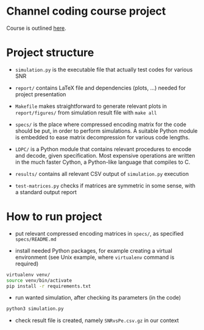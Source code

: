 # Channel coding course project

Course is outlined [here](http://en.didattica.unipd.it/off/2017/LM/IN/IN2371/001PD/INP6075320/N0).

# Project structure
- `simulation.py` is the executable file that actually test codes for various SNR

- `report/` contains LaTeX file and dependencies (plots, ...) needed for project presentation

- `Makefile` makes straightforward to generate relevant plots in `report/figures/` from simulation result file with `make all`

- `specs/` is the place where compressed encoding matrix for the code should be put, in order to perform simulations. A suitable Python module is embedded to ease matrix decompression for various code lengths.

- `LDPC/` is a Python module that contains relevant procedures to encode and decode, given specification. Most expensive operations are written in the much faster Cython, a Python-like language that compiles to C.

- `results/` contains all relevant CSV output of `simulation.py` execution

- `test-matrices.py` checks if matrices are symmetric in some sense, with a standard output report

# How to run project
- put relevant compressed encoding matrices in `specs/`, as specified `specs/README.md`

- install needed Python packages, for example creating a virtual environment (see Unix example, where `virtualenv` command is required)
```bash
virtualenv venv/
source venv/bin/activate
pip install -r requirements.txt
```
- run wanted simulation, after checking its parameters (in the code)
```bash
python3 simulation.py
```

- check result file is created, namely `SNRvsPe.csv.gz` in our context

